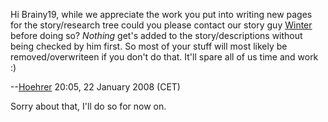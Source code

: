 Hi Brainy19, while we appreciate the work you put into writing new pages
for the story/research tree could you please contact our story guy
[Winter](user:Winter "wikilink") before doing so? *Nothing* get's added
to the story/descriptions without being checked by him first. So most of
your stuff will most likely be removed/overwriteen if you don't do that.
It'll spare all of us time and work :)

--[Hoehrer](User:Hoehrer "wikilink") 20:05, 22 January 2008 (CET)

Sorry about that, I'll do so for now on.